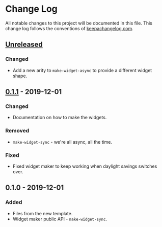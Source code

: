 # Change Log
All notable changes to this project will be documented in this file. This change log follows the conventions of [keepachangelog.com](http://keepachangelog.com/).

## [Unreleased]
### Changed
- Add a new arity to `make-widget-async` to provide a different widget shape.

## [0.1.1] - 2019-12-01
### Changed
- Documentation on how to make the widgets.

### Removed
- `make-widget-sync` - we're all async, all the time.

### Fixed
- Fixed widget maker to keep working when daylight savings switches over.

## 0.1.0 - 2019-12-01
### Added
- Files from the new template.
- Widget maker public API - `make-widget-sync`.

[Unreleased]: https://github.com/your-name/clj-adventofcode2019/compare/0.1.1...HEAD
[0.1.1]: https://github.com/your-name/clj-adventofcode2019/compare/0.1.0...0.1.1
